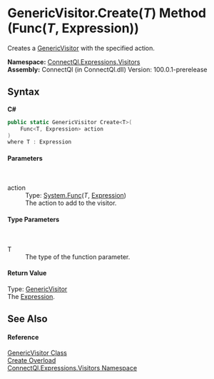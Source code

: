 # GenericVisitor.Create(*T*) Method (Func(*T*, Expression))
 

Creates a <a href="T_ConnectQl_Expressions_Visitors_GenericVisitor">GenericVisitor</a> with the specified action.

**Namespace:**&nbsp;<a href="N_ConnectQl_Expressions_Visitors">ConnectQl.Expressions.Visitors</a><br />**Assembly:**&nbsp;ConnectQl (in ConnectQl.dll) Version: 100.0.1-prerelease

## Syntax

**C#**<br />
``` C#
public static GenericVisitor Create<T>(
	Func<T, Expression> action
)
where T : Expression

```


#### Parameters
&nbsp;<dl><dt>action</dt><dd>Type: <a href="http://msdn2.microsoft.com/en-us/library/bb549151" target="_blank">System.Func</a>(*T*, <a href="http://msdn2.microsoft.com/en-us/library/bb356138" target="_blank">Expression</a>)<br />The action to add to the visitor.</dd></dl>

#### Type Parameters
&nbsp;<dl><dt>T</dt><dd>The type of the function parameter.</dd></dl>

#### Return Value
Type: <a href="T_ConnectQl_Expressions_Visitors_GenericVisitor">GenericVisitor</a><br />The <a href="http://msdn2.microsoft.com/en-us/library/bb356138" target="_blank">Expression</a>.

## See Also


#### Reference
<a href="T_ConnectQl_Expressions_Visitors_GenericVisitor">GenericVisitor Class</a><br /><a href="Overload_ConnectQl_Expressions_Visitors_GenericVisitor_Create">Create Overload</a><br /><a href="N_ConnectQl_Expressions_Visitors">ConnectQl.Expressions.Visitors Namespace</a><br />